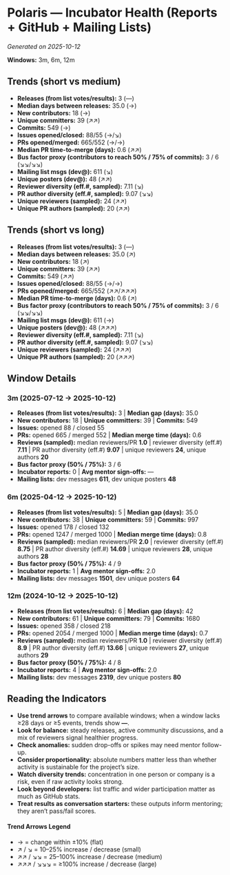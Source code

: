 # Polaris — Incubator Health (Reports + GitHub + Mailing Lists)
_Generated on 2025-10-12_

**Windows:** 3m, 6m, 12m

## Trends (short vs medium)

- **Releases (from list votes/results):** 3 (—)
- **Median days between releases:** 35.0 (→)
- **New contributors:** 18 (→)
- **Unique committers:** 39 (↗↗)
- **Commits:** 549 (→)
- **Issues opened/closed:** 88/55 (→/↘)
- **PRs opened/merged:** 665/552 (→/→)
- **Median PR time-to-merge (days):** 0.6 (↗↗)
- **Bus factor proxy (contributors to reach 50% / 75% of commits):** 3 / 6 (↘↘/↘↘)
- **Mailing list msgs (dev@):** 611 (↘)
- **Unique posters (dev@):** 48 (↗↗)
- **Reviewer diversity (eff.#, sampled):** 7.11 (↘)
- **PR author diversity (eff.#, sampled):** 9.07 (↘↘)
- **Unique reviewers (sampled):** 24 (↗↗)
- **Unique PR authors (sampled):** 20 (↗↗)

## Trends (short vs long)

- **Releases (from list votes/results):** 3 (—)
- **Median days between releases:** 35.0 (↗)
- **New contributors:** 18 (↗)
- **Unique committers:** 39 (↗↗)
- **Commits:** 549 (↗↗)
- **Issues opened/closed:** 88/55 (→/→)
- **PRs opened/merged:** 665/552 (↗↗/↗↗↗)
- **Median PR time-to-merge (days):** 0.6 (↗)
- **Bus factor proxy (contributors to reach 50% / 75% of commits):** 3 / 6 (↘↘/↘↘)
- **Mailing list msgs (dev@):** 611 (→)
- **Unique posters (dev@):** 48 (↗↗↗)
- **Reviewer diversity (eff.#, sampled):** 7.11 (↘)
- **PR author diversity (eff.#, sampled):** 9.07 (↘↘)
- **Unique reviewers (sampled):** 24 (↗↗↗)
- **Unique PR authors (sampled):** 20 (↗↗↗)

## Window Details
### 3m  (2025-07-12 → 2025-10-12)
- **Releases (from list votes/results):** 3  |  **Median gap (days):** 35.0
- **New contributors:** 18  |  **Unique committers:** 39  |  **Commits:** 549
- **Issues:** opened 88 / closed 55
- **PRs:** opened 665 / merged 552  |  **Median merge time (days):** 0.6
- **Reviews (sampled):** median reviewers/PR **1.0**  |  reviewer diversity (eff.#) **7.11**  |  PR author diversity (eff.#) **9.07**  |  unique reviewers **24**, unique authors **20**
- **Bus factor proxy (50% / 75%):** 3 / 6
- **Incubator reports:** 0  |  **Avg mentor sign-offs:** —
- **Mailing lists:** dev messages **611**, dev unique posters **48**

### 6m  (2025-04-12 → 2025-10-12)
- **Releases (from list votes/results):** 5  |  **Median gap (days):** 35.0
- **New contributors:** 38  |  **Unique committers:** 59  |  **Commits:** 997
- **Issues:** opened 178 / closed 132
- **PRs:** opened 1247 / merged 1000  |  **Median merge time (days):** 0.8
- **Reviews (sampled):** median reviewers/PR **2.0**  |  reviewer diversity (eff.#) **8.75**  |  PR author diversity (eff.#) **14.69**  |  unique reviewers **28**, unique authors **28**
- **Bus factor proxy (50% / 75%):** 4 / 9
- **Incubator reports:** 1  |  **Avg mentor sign-offs:** 2.0
- **Mailing lists:** dev messages **1501**, dev unique posters **64**

### 12m  (2024-10-12 → 2025-10-12)
- **Releases (from list votes/results):** 6  |  **Median gap (days):** 42
- **New contributors:** 61  |  **Unique committers:** 79  |  **Commits:** 1680
- **Issues:** opened 358 / closed 218
- **PRs:** opened 2054 / merged 1000  |  **Median merge time (days):** 0.7
- **Reviews (sampled):** median reviewers/PR **1.0**  |  reviewer diversity (eff.#) **8.9**  |  PR author diversity (eff.#) **13.66**  |  unique reviewers **27**, unique authors **29**
- **Bus factor proxy (50% / 75%):** 4 / 8
- **Incubator reports:** 4  |  **Avg mentor sign-offs:** 2.0
- **Mailing lists:** dev messages **2319**, dev unique posters **80**

## Reading the Indicators
- **Use trend arrows** to compare available windows; when a window lacks ≥28 days or ≥5 events, trends show **—**.
- **Look for balance:** steady releases, active community discussions, and a mix of reviewers signal healthier progress.
- **Check anomalies:** sudden drop-offs or spikes may need mentor follow-up.
- **Consider proportionality:** absolute numbers matter less than whether activity is sustainable for the project’s size.
- **Watch diversity trends:** concentration in one person or company is a risk, even if raw activity looks strong.
- **Look beyond developers:** list traffic and wider participation matter as much as GitHub stats.
- **Treat results as conversation starters:** these outputs inform mentoring; they aren’t pass/fail scores.

#### Trend Arrows Legend
- →  = change within ±10% (flat)
- ↗ / ↘ = 10–25% increase / decrease (small)
- ↗↗ / ↘↘ = 25–100% increase / decrease (medium)
- ↗↗↗ / ↘↘↘ = ≥100% increase / decrease (large)
